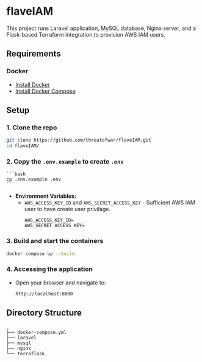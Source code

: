 # flaveIAM

This project runs Laravel application, MySQL database, Nginx server, and a Flask-based Terraform integration to provision AWS IAM users.

## Requirements

### **Docker**
   - [Install Docker](https://docs.docker.com/engine/install/)
   - [Install Docker Compose](https://docs.docker.com/compose/install/)

## Setup

### 1. **Clone the repo**
   ```bash
   git clone https://github.com/threatofwar/flaveIAM.git
   cd flaveIAM/
   ```

### 2. **Copy the `.env.example` to create `.env`**
    ```bash
    cp .env.example .env
    ```
- **Environment Variables:**
  - `AWS_ACCESS_KEY_ID` and `AWS_SECRET_ACCESS_KEY` - Sufficient AWS IAM user to have create user privilage.
    ```env
    AWS_ACCESS_KEY_ID=
    AWS_SECRET_ACCESS_KEY=
    ```
### 3. **Build and start the containers**
   ```bash
   docker compose up --build
   ```

### 4. **Accessing the application**
  - Open your browser and navigate to:
    ```bash
    http://localhost:8000
    ```

## Directory Structure
```plaintext
.
├── docker-compose.yml
├── laravel
├── mysql
├── nginx
└── terraflask
```
